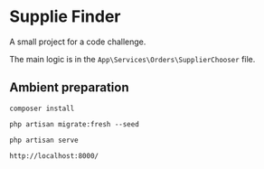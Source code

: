 # Supplie Finder
A small project for a code challenge.

The main logic is in the `App\Services\Orders\SupplierChooser` file.

## Ambient preparation
`composer install`

`php artisan migrate:fresh --seed`

`php artisan serve`

`http://localhost:8000/`
